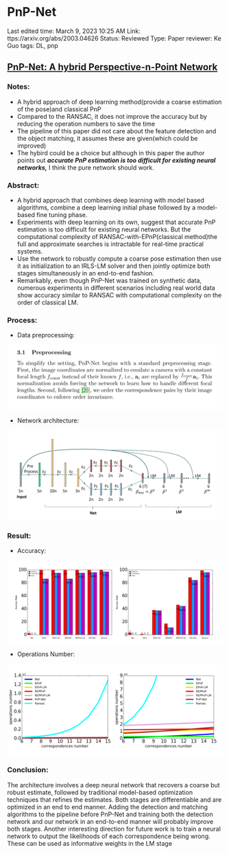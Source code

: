 # PnP-Net

Last edited time: March 9, 2023 10:25 AM
Link: ttps://arxiv.org/abs/2003.04626
Status: Reviewed
Type: Paper
reviewer: Ke Guo
tags: DL, pnp

## [PnP-Net: A hybrid Perspective-n-Point Network]([https://arxiv.org/abs/2003.04626](https://arxiv.org/abs/2003.04626))

### Notes:

- A hybrid approach of deep learning method(provide a coarse estimation of the pose)and classical PnP
- Compared to the RANSAC, it does not improve the accuracy but by reducing the operation numbers to save the time
- The pipeline of this paper did not care about the feature detection and the object matching, it assumes these are given(which could be improved)
- The hybird could be a choice but although in this paper the author points out ***accurate PnP estimation is too difficult for existing neural networks,***  I think the pure network should work.

### Abstract:

- A hybrid approach that combines deep learning with model based algorithms, combine a deep learning initial phase followed by a model-based fine tuning phase.
- Experiments with deep learning on its own, suggest that accurate PnP estimation is too difficult for existing neural networks. But the computational complexity of  RANSAC-with-EPnP(classical method)the full and approximate searches is intractable for real-time practical systems.
- Use the network to robustly compute a coarse pose estimation then use it as initialization to an IRLS-LM solver and then jointly optimize both stages simultaneously in an end-to-end fashion.
- Remarkably, even though PnP-Net was trained on synthetic data, numerous experiments in different scenarios including real world data show accuracy similar to RANSAC with computational complexity on the order of classical LM.

### Process:

- Data preprocessing:

![Untitled](PnP-Net%207664d577a994425e991daea90bdfa5fc/Untitled.png)

- Network architecture:

![Untitled](PnP-Net%207664d577a994425e991daea90bdfa5fc/Untitled%201.png)

### Result:

- Accuracy:

![Untitled](PnP-Net%207664d577a994425e991daea90bdfa5fc/Untitled%202.png)

- Operations Number:

![Untitled](PnP-Net%207664d577a994425e991daea90bdfa5fc/Untitled%203.png)

### Conclusion:

The architecture involves a deep neural network that recovers a coarse but robust estimate, followed by traditional model-based optimization techniques that refines the estimates. Both stages are differentiable and are optimized in an end to end manner. Adding the detection and matching algorithms to the pipeline before PnP-Net and training both the detection network and our network in an end-to-end manner will probably improve both stages. Another interesting direction for future work is to train a neural network to output the likelihoods of each correspondence being wrong. These can be used as informative weights in the LM stage